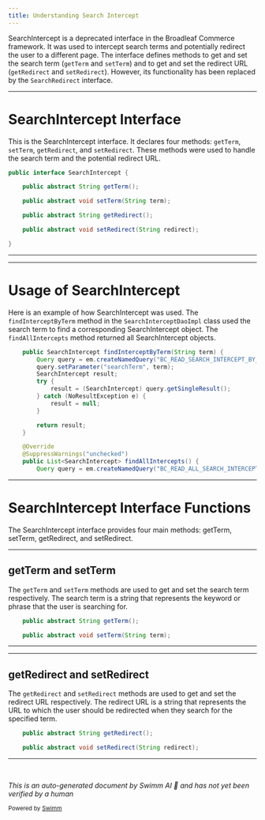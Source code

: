```yaml
---
title: Understanding Search Intercept
---
```

SearchIntercept is a deprecated interface in the Broadleaf Commerce framework. It was used to intercept search terms and potentially redirect the user to a different page. The interface defines methods to get and set the search term (`getTerm` and `setTerm`) and to get and set the redirect URL (`getRedirect` and `setRedirect`). However, its functionality has been replaced by the `SearchRedirect` interface.

<SwmSnippet path="/core/broadleaf-framework/src/main/java/org/broadleafcommerce/core/search/domain/SearchIntercept.java" line="26">

---

# SearchIntercept Interface

This is the SearchIntercept interface. It declares four methods: `getTerm`, `setTerm`, `getRedirect`, and `setRedirect`. These methods were used to handle the search term and the potential redirect URL.

```java
public interface SearchIntercept {

    public abstract String getTerm();

    public abstract void setTerm(String term);

    public abstract String getRedirect();

    public abstract void setRedirect(String redirect);

}
```

---

</SwmSnippet>

<SwmSnippet path="/core/broadleaf-framework/src/main/java/org/broadleafcommerce/core/search/dao/SearchInterceptDaoImpl.java" line="41">

---

# Usage of SearchIntercept

Here is an example of how SearchIntercept was used. The `findInterceptByTerm` method in the `SearchInterceptDaoImpl` class used the search term to find a corresponding SearchIntercept object. The `findAllIntercepts` method returned all SearchIntercept objects.

```java
    public SearchIntercept findInterceptByTerm(String term) {
        Query query = em.createNamedQuery("BC_READ_SEARCH_INTERCEPT_BY_TERM");
        query.setParameter("searchTerm", term);
        SearchIntercept result;
        try {
            result = (SearchIntercept) query.getSingleResult();
        } catch (NoResultException e) {
            result = null;
        }

        return result;
    }

    @Override
    @SuppressWarnings("unchecked")
    public List<SearchIntercept> findAllIntercepts() {
        Query query = em.createNamedQuery("BC_READ_ALL_SEARCH_INTERCEPTS");
```

---

</SwmSnippet>

# SearchIntercept Interface Functions

The SearchIntercept interface provides four main methods: getTerm, setTerm, getRedirect, and setRedirect.

<SwmSnippet path="/core/broadleaf-framework/src/main/java/org/broadleafcommerce/core/search/domain/SearchIntercept.java" line="28">

---

## getTerm and setTerm

The `getTerm` and `setTerm` methods are used to get and set the search term respectively. The search term is a string that represents the keyword or phrase that the user is searching for.

```java
    public abstract String getTerm();

    public abstract void setTerm(String term);
```

---

</SwmSnippet>

<SwmSnippet path="/core/broadleaf-framework/src/main/java/org/broadleafcommerce/core/search/domain/SearchIntercept.java" line="32">

---

## getRedirect and setRedirect

The `getRedirect` and `setRedirect` methods are used to get and set the redirect URL respectively. The redirect URL is a string that represents the URL to which the user should be redirected when they search for the specified term.

```java
    public abstract String getRedirect();

    public abstract void setRedirect(String redirect);
```

---

</SwmSnippet>

&nbsp;

*This is an auto-generated document by Swimm AI 🌊 and has not yet been verified by a human*

<SwmMeta version="3.0.0" repo-id="Z2l0aHViJTNBJTNBQnJvYWRsZWFmQ29tbWVyY2UtZGVtbyUzQSUzQWdpbGFkbmF2b3Q=" repo-name="BroadleafCommerce-demo" doc-type="overview"><sup>Powered by [Swimm](/)</sup></SwmMeta>
